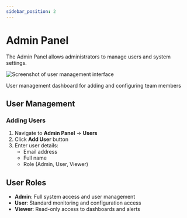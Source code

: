 ```yaml
---
sidebar_position: 2
---
```


# Admin Panel

The Admin Panel allows administrators to manage users and system settings.

<div style={{textAlign: 'center', margin: '20px 0'}}>
  <img src="/img/user-management.png" alt="Screenshot of user management interface" style={{width: '600px', maxWidth: '100%', height: 'auto', borderRadius: '8px', boxShadow: '0 4px 8px rgba(0,0,0,0.1)'}} />
  <p style={{fontSize: '14px', color: '#666', marginTop: '8px', fontStyle: 'italic'}}>User management dashboard for adding and configuring team members</p>
</div>

## User Management

### Adding Users

1. Navigate to **Admin Panel** → **Users**
2. Click **Add User** button
3. Enter user details:
   - Email address
   - Full name
   - Role (Admin, User, Viewer)

## User Roles

- **Admin**: Full system access and user management
- **User**: Standard monitoring and configuration access
- **Viewer**: Read-only access to dashboards and alerts
